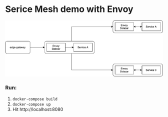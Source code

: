 # Serice Mesh demo with Envoy
![setup](diagrams/envoy-mesh-demo.png)


### Run:  
1. `docker-compose build`  
2. `docker-compose up`  
3. Hit http://localhost:8080

